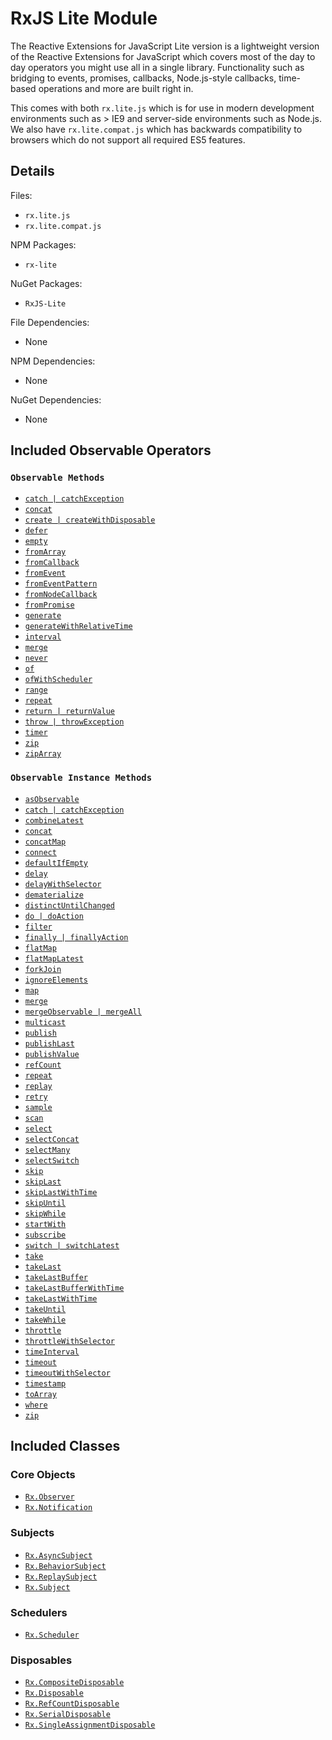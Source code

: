 # RxJS Lite Module #

The Reactive Extensions for JavaScript Lite version is a lightweight version of the Reactive Extensions for JavaScript which covers most of the day to day operators you might use all in a single library.  Functionality such as bridging to events, promises, callbacks, Node.js-style callbacks, time-based operations and more are built right in.

This comes with both `rx.lite.js` which is for use in modern development environments such as > IE9 and server-side environments such as Node.js.  We also have `rx.lite.compat.js` which has backwards compatibility to browsers which do not support all required ES5 features.

## Details ##

Files:
- `rx.lite.js`
- `rx.lite.compat.js`

NPM Packages:
- `rx-lite`

NuGet Packages:
- `RxJS-Lite`

File Dependencies:
- None

NPM Dependencies:
- None

NuGet Dependencies:
- None

## Included Observable Operators ##

### `Observable Methods`
- [`catch | catchException`](../api/core/observable.md#rxobservablecatchargs)
- [`concat`](../api/core/observable.md#rxobservableconcatargs)
- [`create | createWithDisposable`](../api/core/observable.md#rxobservablecreatesubscribe)
- [`defer`](../api/core/observable.md#rxobservabledeferobservablefactory)
- [`empty`](../api/core/observable.md#rxobservableemptyscheduler)
- [`fromArray`](../api/core/observable.md#rxobservablefromarrayarray-scheduler)
- [`fromCallback`](../api/core/observable.md#rxobservablefromcallbackfunc-scheduler-context-selector)
- [`fromEvent`](../api/core/observable.md#rxobservablefromeventelement-eventname-selector)
- [`fromEventPattern`](../api/core/observable.md#rxobservablefromeventpatternaddhandler-removehandler-selector)
- [`fromNodeCallback`](../api/core/observable.md#rxobservablefromnodecallbackfunc-scheduler-context-selector)
- [`fromPromise`](../api/core/observable.md#rxobservablefrompromisepromise)
- [`generate`](../api/core/observable.md#rxobservablegenerateinitialstate-condition-iterate-resultselector-scheduler)
- [`generateWithRelativeTime`](../api/core/observable.md#rxobservablegeneratewithrelativetimeinitialstate-condition-iterate-resultselector-timeselector-scheduler)
- [`interval`](../api/core/observable.md#rxobservableintervalperiod-scheduler)
- [`merge`](../api/core/observable.md#rxobservablemergescheduler-args)
- [`never`](../api/core/observable.md#rxobservablenever)
- [`of`](#rxobservableofargs)
- [`ofWithScheduler`](#rxobservablewithschedulerscheduler-args)
- [`range`](../api/core/observable.md#rxobservablerangestart-count-scheduler)
- [`repeat`](../api/core/observable.md#rxobservablerepeatvalue-repeatcount-scheduler)
- [`return | returnValue`](../api/core/observable.md#rxobservablereturnvalue-scheduler)
- [`throw | throwException`](../api/core/observable.md#rxobservablethrowexception-scheduler)
- [`timer`](../api/core/observable.md#rxobservabletimerduetime-period-scheduler)
- [`zip`](../api/core/observable.md#rxobservablezipargs)
- [`zipArray`](../api/core/observable.md#rxobservableziparrayargs)

### `Observable Instance Methods`
- [`asObservable`](../api/core/observable.md#rxobservableprototypeasobservable)
- [`catch | catchException`](../api/core/observable.md#rxobservableprototypecatchsecond--handler)
- [`combineLatest`](../api/core/observable.md#rxobservableprototypecombinelatestargs-resultselector)
- [`concat`](../api/core/observable.md#rxobservableprototypeconcatargs)
- [`concatMap`](../api/core/observable.md#rxobservableprototypeconcatmapselector-resultselector)
- [`connect`](../api/core/observable.md#connectableobservableprototypeconnect)
- [`defaultIfEmpty`](../api/core/observable.md#rxobservableprototypedefaultifemptydefaultvalue)
- [`delay`](../api/core/observable.md#rxobservableprototypedelayduetime-scheduler)
- [`delayWithSelector`](../api/core/observable.md#rxobservabledelaywithselectordelaysubscriptiondelay-delaydurationselector)
- [`dematerialize`](../api/core/observable.md#rxobservableprototypedematerialize)
- [`distinctUntilChanged`](../api/core/observable.md#rxobservableprototypedistinctuntilchangedkeyselector-comparer)
- [`do | doAction`](../api/core/observable.md#rxobservableprototypedoobserver--onnext-onerror-oncompleted)
- [`filter`](../api/core/observable.md#rxobservableprototypefilterpredicate-thisarg)
- [`finally | finallyAction`](../api/core/observable.md#rxobservableprototypefinallyaction)
- [`flatMap`](../api/core/observable.md#rxobservableprototypeflatmapselector-resultselector)
- [`flatMapLatest`](../api/core/observable.md#rxobservableprototypeflatmaplatestselector-thisarg)
- [`forkJoin`](../api/core/observable.md#rxobservableprototypeforkjoinsecond-resultselector)
- [`ignoreElements`](../api/core/observable.md#rxobservableprototypeignoreelements)
- [`map`](../api/core/observable.md#rxobservableprototypemapselector-thisarg)
- [`merge`](../api/core/observable.md#rxobservableprototypemergemaxconcurrent--other)
- [`mergeObservable | mergeAll`](../api/core/observable.md#rxobservableprototypemergeobservable)
- [`multicast`](../api/core/observable.md#rxobservableprototypemulticastsubject--subjectselector-selector)
- [`publish`](../api/core/observable.md#rxobservableprototypepublishselector)
- [`publishLast`](../api/core/observable.md#rxobservableprototypepublishlatestselector)
- [`publishValue`](../api/core/observable.md#rxobservableprototypepublishvalueselector)
- [`refCount`](../api/core/observable.md#connectableobservableprototyperefcount)
- [`repeat`](../api/core/observable.md#rxobservableprototyperepeatrepeatcount)
- [`replay`](../api/core/observable.md#rxobservableprototypereplayselector-buffersize-window-scheduler)
- [`retry`](../api/core/observable.md#rxobservableprototyperetryretrycount)
- [`sample`](../api/core/observable.md#rxobservableprototypesampleinterval--sampleobservable)
- [`scan`](../api/core/observable.md#rxobservableprototypescanseed-accumulator)
- [`select`](../api/core/observable.md#rxobservableprototypeselectselector-thisarg)
- [`selectConcat`](../api/core/observable.md#rxobservableprototypeselectconcatselector-resultselector)
- [`selectMany`](../api/core/observable.md#rxobservableprototypeselectmanyselector-resultselector)
- [`selectSwitch`](../api/core/observable.md#rxobservableprototypeselectswitchselector-thisarg)
- [`skip`](../api/core/observable.md#rxobservableprototypeskipcount)
- [`skipLast`](../api/core/observable.md#rxobservableprototypeskiplastcount)
- [`skipLastWithTime`](../api/core/observable.md#rxobservableprototypeskiplastwithtimeduration)
- [`skipUntil`](../api/core/observable.md#rxobservableprototypeskipuntilother)
- [`skipWhile`](../api/core/observable.md#rxobservableprototypeskipwhilepredicate-thisarg)
- [`startWith`](../api/core/observable.md#rxobservableprototypestartwithscheduler-args)
- [`subscribe`](../api/core/observable.md#rxobservableprototypesubscribeobserver--onnext-onerror-oncompleted)
- [`switch | switchLatest`](../api/core/observable.md#rxobservableprototypeswitch)
- [`take`](../api/core/observable.md#rxobservableprototypetakecount-scheduler)
- [`takeLast`](../api/core/observable.md#rxobservableprototypetakelastcount)
- [`takeLastBuffer`](../api/core/observable.md#rxobservableprototypetakelastbuffercount)
- [`takeLastBufferWithTime`](../api/core/observable.md#rxobservableprototypetakelastbufferwithtimeduration-scheduler)
- [`takeLastWithTime`](../api/core/observable.md#rxobservableprototypetakelastwithtimeduration-timescheduler-loopscheduler)
- [`takeUntil`](../api/core/observable.md#rxobservableprototypetakeuntilother)
- [`takeWhile`](../api/core/observable.md#rxobservableprototypetakewhilepredicate-thisarg)
- [`throttle`](../api/core/observable.md#rxobservableprototypethrottleduetime-scheduler)
- [`throttleWithSelector`](../api/core/observable.md#rxobservableprototypethrottlewithselectorthrottleselector)
- [`timeInterval`](../api/core/observable.md#rxobservableprototypetimeintervalscheduler)
- [`timeout`](../api/core/observable.md#rxobservableprototypetimeoutduetime-other-scheduler)
- [`timeoutWithSelector`](../api/core/observable.md#rxobservableprototypetimeoutwithselectorfirsttimeout-timeoutdurationselector-other)
- [`timestamp`](../api/core/observable.md#rxobservableprototypetimestampscheduler)
- [`toArray`](../api/core/observable.md#rxobservableprototypetoarray)
- [`where`](../api/core/observable.md#rxobservableprototypewherepredicate-thisarg)
- [`zip`](../api/core/observable.md#rxobservableprototypezipargs-resultselector)

## Included Classes ##

### Core Objects
- [`Rx.Observer`](../api/core/observer.md)
- [`Rx.Notification`](../api/core/notification.md)

### Subjects

- [`Rx.AsyncSubject`](../api/subjects/asyncsubject.md)
- [`Rx.BehaviorSubject`](../api/subjects/behaviorsubject.md)
- [`Rx.ReplaySubject`](../api/subjects/replaysubject.md)
- [`Rx.Subject`](../api/subjects/subject.md)

### Schedulers

- [`Rx.Scheduler`](../api/schedulers/scheduler.md)

### Disposables

- [`Rx.CompositeDisposable`](../api/disposables/compositedisposable.md)
- [`Rx.Disposable`](../api/disposables/disposable.md)
- [`Rx.RefCountDisposable`](../api/disposables/refcountdisposable.md)
- [`Rx.SerialDisposable`](../api/disposables/serialdisposable.md)
- [`Rx.SingleAssignmentDisposable`](../api/disposables/singleassignmentdisposable.md)
